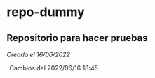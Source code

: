 # repo-dummy
## Repositorio para hacer pruebas
*Creado el 16/06/2022*

-Cambios del 2022/06/16 18:45

